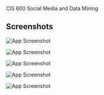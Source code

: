 CIS 600 
Social Media and Data Mining

## Screenshots

![App Screenshot](https://github.com/satyajeetkrjha/smdmsyracuse/blob/master/Figure_1.png)

![App Screenshot](https://github.com/satyajeetkrjha/smdmsyracuse/blob/master/Figure_2.png)

![App Screenshot](https://github.com/satyajeetkrjha/smdmsyracuse/blob/master/Figure_3.png)

![App Screenshot](https://github.com/satyajeetkrjha/smdmsyracuse/blob/master/Figure_4.png)

![App Screenshot](https://github.com/satyajeetkrjha/smdmsyracuse/blob/master/Figure_5.png)




